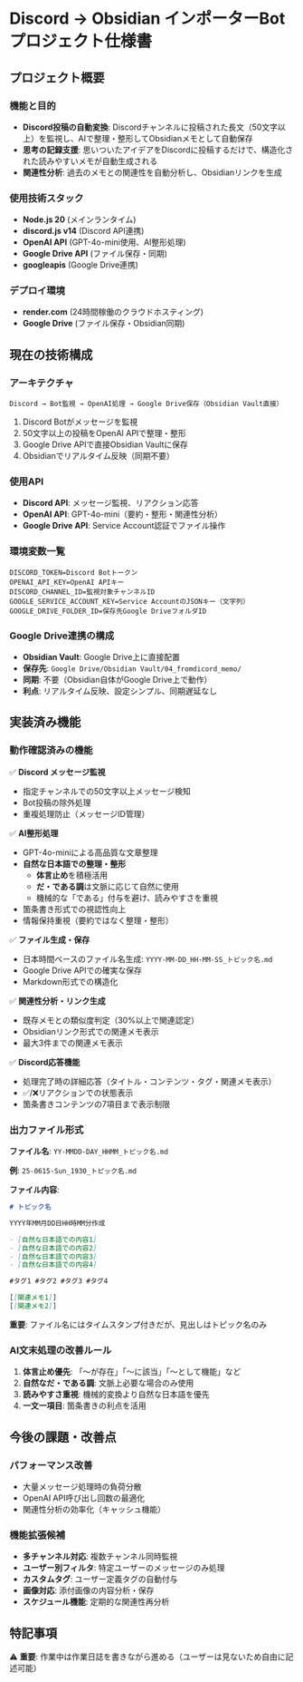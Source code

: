 # Discord → Obsidian インポーターBot プロジェクト仕様書

## プロジェクト概要

### 機能と目的
- **Discord投稿の自動変換**: Discordチャンネルに投稿された長文（50文字以上）を監視し、AIで整理・整形してObsidianメモとして自動保存
- **思考の記録支援**: 思いついたアイデアをDiscordに投稿するだけで、構造化された読みやすいメモが自動生成される
- **関連性分析**: 過去のメモとの関連性を自動分析し、Obsidianリンクを生成

### 使用技術スタック
- **Node.js 20** (メインランタイム)
- **discord.js v14** (Discord API連携)
- **OpenAI API** (GPT-4o-mini使用、AI整形処理)
- **Google Drive API** (ファイル保存・同期)
- **googleapis** (Google Drive連携)

### デプロイ環境
- **render.com** (24時間稼働のクラウドホスティング)
- **Google Drive** (ファイル保存・Obsidian同期)

## 現在の技術構成

### アーキテクチャ
```
Discord → Bot監視 → OpenAI処理 → Google Drive保存（Obsidian Vault直接）
```

1. Discord Botがメッセージを監視
2. 50文字以上の投稿をOpenAI APIで整理・整形
3. Google Drive APIで直接Obsidian Vaultに保存
4. Obsidianでリアルタイム反映（同期不要）

### 使用API
- **Discord API**: メッセージ監視、リアクション応答
- **OpenAI API**: GPT-4o-mini（要約・整形・関連性分析）
- **Google Drive API**: Service Account認証でファイル操作

### 環境変数一覧
```
DISCORD_TOKEN=Discord Botトークン
OPENAI_API_KEY=OpenAI APIキー  
DISCORD_CHANNEL_ID=監視対象チャンネルID
GOOGLE_SERVICE_ACCOUNT_KEY=Service AccountのJSONキー（文字列）
GOOGLE_DRIVE_FOLDER_ID=保存先Google DriveフォルダID
```

### Google Drive連携の構成
- **Obsidian Vault**: Google Drive上に直接配置
- **保存先**: `Google Drive/Obsidian Vault/04_fromdicord_memo/`
- **同期**: 不要（Obsidian自体がGoogle Drive上で動作）
- **利点**: リアルタイム反映、設定シンプル、同期遅延なし

## 実装済み機能

### 動作確認済みの機能
✅ **Discord メッセージ監視**
- 指定チャンネルでの50文字以上メッセージ検知
- Bot投稿の除外処理
- 重複処理防止（メッセージID管理）

✅ **AI整形処理**
- GPT-4o-miniによる高品質な文章整理
- **自然な日本語での整理・整形**
  - **体言止め**を積極活用
  - **だ・である調**は文脈に応じて自然に使用
  - 機械的な「である」付与を避け、読みやすさを重視
- 箇条書き形式での視認性向上
- 情報保持重視（要約ではなく整理・整形）

✅ **ファイル生成・保存**
- 日本時間ベースのファイル名生成: `YYYY-MM-DD_HH-MM-SS_トピック名.md`
- Google Drive APIでの確実な保存
- Markdown形式での構造化

✅ **関連性分析・リンク生成**
- 既存メモとの類似度判定（30%以上で関連認定）
- Obsidianリンク形式での関連メモ表示
- 最大3件までの関連メモ表示

✅ **Discord応答機能**
- 処理完了時の詳細応答（タイトル・コンテンツ・タグ・関連メモ表示）
- ✅/❌リアクションでの状態表示
- 箇条書きコンテンツの7項目まで表示制限

### 出力ファイル形式
**ファイル名**: `YY-MMDD-DAY_HHMM_トピック名.md`

**例**: `25-0615-Sun_1930_トピック名.md`

**ファイル内容**:
```markdown
# トピック名

YYYY年MM月DD日HH時MM分作成

- [自然な日本語での内容1]
- [自然な日本語での内容2]
- [自然な日本語での内容3]
- [自然な日本語での内容4]

#タグ1 #タグ2 #タグ3 #タグ4

[[関連メモ1]]
[[関連メモ2]]
```

**重要**: ファイル名にはタイムスタンプ付きだが、見出しはトピック名のみ

### AI文末処理の改善ルール
1. **体言止め優先**: 「〜が存在」「〜に該当」「〜として機能」など
2. **自然なだ・である調**: 文脈上必要な場合のみ使用
3. **読みやすさ重視**: 機械的変換より自然な日本語を優先
4. **一文一項目**: 箇条書きの利点を活用

## 今後の課題・改善点

### パフォーマンス改善
- 大量メッセージ処理時の負荷分散
- OpenAI API呼び出し回数の最適化
- 関連性分析の効率化（キャッシュ機能）

### 機能拡張候補
- **多チャンネル対応**: 複数チャンネル同時監視
- **ユーザー別フィルタ**: 特定ユーザーのメッセージのみ処理
- **カスタムタグ**: ユーザー定義タグの自動付与
- **画像対応**: 添付画像の内容分析・保存
- **スケジュール機能**: 定期的な関連性再分析

## 特記事項
⚠️ **重要**: 作業中は作業日誌を書きながら進める（ユーザーは見ないため自由に記述可能）